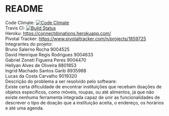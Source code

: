 # README
Code Climate: [![Code Climate](https://codeclimate.com/github/carvalho23lucas/ProjetoESI/badges/gpa.svg)](https://codeclimate.com/github/carvalho23lucas/ProjetoESI)  
Travis CI: [![Build Status](https://travis-ci.org/carvalho23lucas/ProjetoESI.svg?branch=master)](https://travis-ci.org/carvalho23lucas/ProjetoESI)  
Heroku: https://connectdonations.herokuapp.com/  
Pivotal Tracker: https://www.pivotaltracker.com/n/projects/1859725  
Integrantes do projeto:  
Bruno Salerno Rocha             9004525  
David Henrique Regis Rodrigues  9004633  
Gabriel Zoneti Figueira Peres   9004470  
Hellyan Alves de Oliveira       8801853  
Ingrid Machado Santos Garib     8935988  
Lucas da Costa Carvalho         9019320  
Descrição do problema a ser resolvido pelo software:  
Existe certa dificuldade de encontrar instituições que recebam doações de objetos específicos, como móveis, roupas, 
ou até alimentos, já que não existe nenhuma ferramenta integrada capaz de unir as funcionalidades de descrever o tipo de doação que a 
instituição aceita, o endereço, os horários e até uma agenda.  